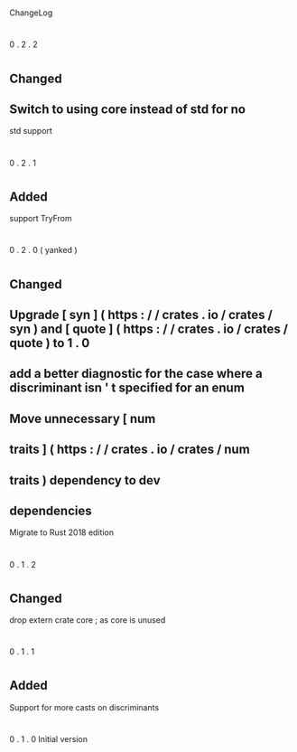 #
ChangeLog
#
#
0
.
2
.
2
#
#
#
Changed
-
Switch
to
using
core
instead
of
std
for
no
-
std
support
#
#
0
.
2
.
1
#
#
#
Added
-
support
TryFrom
#
#
0
.
2
.
0
(
yanked
)
#
#
#
Changed
-
Upgrade
[
syn
]
(
https
:
/
/
crates
.
io
/
crates
/
syn
)
and
[
quote
]
(
https
:
/
/
crates
.
io
/
crates
/
quote
)
to
1
.
0
-
add
a
better
diagnostic
for
the
case
where
a
discriminant
isn
'
t
specified
for
an
enum
-
Move
unnecessary
[
num
-
traits
]
(
https
:
/
/
crates
.
io
/
crates
/
num
-
traits
)
dependency
to
dev
-
dependencies
-
Migrate
to
Rust
2018
edition
#
#
0
.
1
.
2
#
#
#
Changed
-
drop
extern
crate
core
;
as
core
is
unused
#
#
0
.
1
.
1
#
#
#
Added
-
Support
for
more
casts
on
discriminants
#
#
0
.
1
.
0
Initial
version
